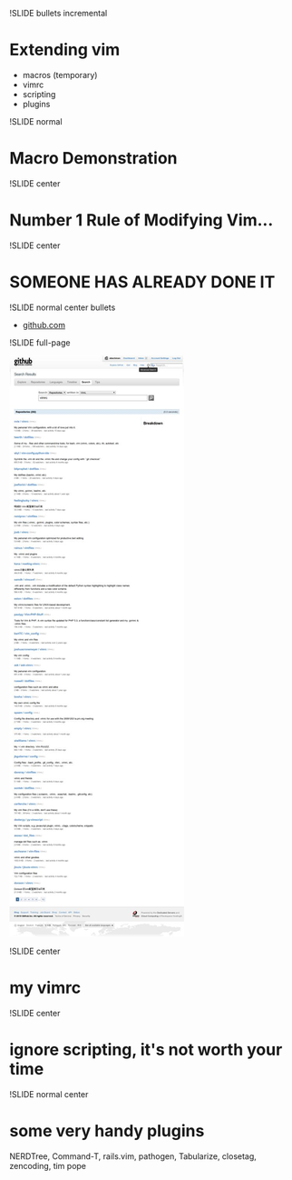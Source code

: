 !SLIDE bullets incremental
# Extending vim

* macros (temporary)
* vimrc
* scripting
* plugins

!SLIDE normal
# Macro Demonstration

!SLIDE center
# Number 1 Rule of Modifying Vim...

!SLIDE center
# **SOMEONE HAS ALREADY DONE IT**

!SLIDE normal center bullets

* [github.com](https://github.com/search?type=Repositories&language=vim&q=vimrc&repo=&langOverride=&x=0&y=27&start_value=1)

!SLIDE full-page

![search](vimrc-search.jpg)

!SLIDE center
# my vimrc

!SLIDE center
# ignore scripting, it's not worth your time

!SLIDE normal center
# some very handy plugins

NERDTree, Command-T, rails.vim, pathogen, Tabularize, closetag, zencoding, tim pope
